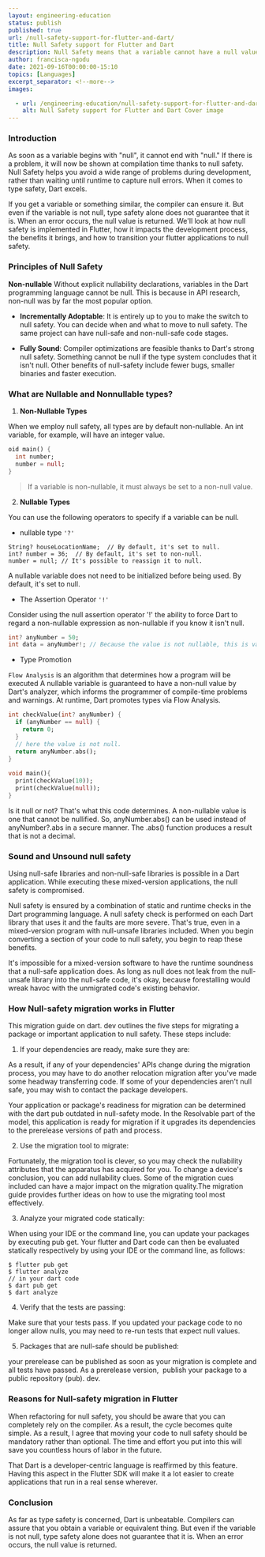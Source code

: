 ```yaml
---
layout: engineering-education
status: publish
published: true
url: /null-safety-support-for-flutter-and-dart/
title: Null Safety support for Flutter and Dart
description: Null Safety means that a variable cannot have a null value unless it starts with null. Null Safety helps you prevent a wide range of issues by catching null errors during development rather than at runtime. This article will cover all the null safety features and their benefits.
author: francisca-ngodu
date: 2021-09-16T00:00:00-15:10
topics: [Languages]
excerpt_separator: <!--more-->
images:

  - url: /engineering-education/null-safety-support-for-flutter-and-dart/hero.jpg
    alt: Null Safety support for Flutter and Dart Cover image
---
```

### Introduction
As soon as a variable begins with "null", it cannot end with "null." If there is a problem, it will now be shown at compilation time thanks to null safety. Null Safety helps you avoid a wide range of problems during development, rather than waiting until runtime to capture null errors.
When it comes to type safety, Dart excels.

 If you get a variable or something similar, the compiler can ensure it. But even if the variable is not null, type safety alone does not guarantee that it is. When an error occurs, the null value is returned. We'll look at how null safety is implemented in Flutter, how it impacts the development process, the benefits it brings, and how to transition your flutter applications to null safety.
### Principles of Null Safety
**Non-nullable** Without explicit nullability declarations, variables in the Dart programming language cannot be null. This is because in API research, non-null was by far the most popular option.

- **Incrementally Adoptable**: It is entirely up to you to make the switch to null safety. You can decide when and what to move to null safety. The same project can have null-safe and non-null-safe code stages.

- **Fully Sound**: Compiler optimizations are feasible thanks to Dart's strong null safety. Something cannot be null if the type system concludes that it isn't null. Other benefits of null-safety include fewer bugs, smaller binaries and faster execution.
### What are Nullable and Nonnullable types?
1. **Non-Nullable Types**

When we employ null safety, all types are by default non-nullable. An int variable, for example, will have an integer value.
```Dart
oid main() {
  int number;
  number = null; 
}
```
> If a variable is non-nullable, it must always be set to a non-null value.
2. **Nullable Types**

You can use the following operators to specify if a variable can be null.
- nullable type `'?'` 
```
String? houseLocationName;  // By default, it's set to null.
int? number = 36;  // By default, it's set to non-null.
number = null; // It's possible to reassign it to null.
```
A nullable variable does not need to be initialized before being used. By default, it's set to null.
- The Assertion Operator `'!'`

Consider using the null assertion operator '!' the ability to force Dart to regard a non-nullable expression as non-nullable if you know it isn't null.
```dart
int? anyNumber = 50;
int data = anyNumber!; // Because the value is not nullable, this is valid
```
- Type Promotion 

`Flow Analysis` is an algorithm that determines how a program will be executed
A nullable variable is guaranteed to have a non-null value by Dart's analyzer, which informs the programmer of compile-time problems and warnings. At runtime, Dart promotes types via Flow Analysis. 
```dart
int checkValue(int? anyNumber) {
  if (anyNumber == null) {
    return 0;
  }
  // here the value is not null.
  return anyNumber.abs();
}
  
void main(){
  print(checkValue(10));
  print(checkValue(null));
}
```
Is it null or not? That's what this code determines. A non-nullable value is one that cannot be nullified. So, anyNumber.abs() can be used instead of anyNumber?.abs in a secure manner. The .abs() function produces a result that is not a decimal.
### Sound and Unsound null safety
Using null-safe libraries and non-null-safe libraries is possible in a Dart application. While executing these mixed-version applications, the null safety is compromised.

Null safety is ensured by a combination of static and runtime checks in the Dart programming language. A null safety check is performed on each Dart library that uses it and the faults are more severe. That's true, even in a mixed-version program with null-unsafe libraries included. When you begin converting a section of your code to null safety, you begin to reap these benefits.

It's impossible for a mixed-version software to have the runtime soundness that a null-safe application does. As long as null does not leak from the null-unsafe library into the null-safe code, it's okay, because forestalling would wreak havoc with the unmigrated code's existing behavior.
### How Null-safety migration works in Flutter
This migration guide on dart. dev outlines the five steps for migrating a package or important application to null safety.
These steps include:
1. If your dependencies are ready, make sure they are:

As a result, if any of your dependencies' APIs change during the migration process, you may have to do another relocation migration after you've made some headway transferring code. If some of your dependencies aren't null safe, you may wish to contact the package developers. 

Your application or package's readiness for migration can be determined with the dart pub outdated in null-safety mode. In the Resolvable part of the model, this application is ready for migration if it upgrades its dependencies to the prerelease versions of path and process.

2. Use the migration tool to migrate:

Fortunately, the migration tool is clever, so you may check the nullability attributes that the apparatus has acquired for you. To change a device's conclusion, you can add nullability clues. Some of the migration cues included can have a major impact on the migration quality.The migration guide provides further ideas on how to use the migrating tool most effectively.

3. Analyze your migrated code statically:

 When using your IDE or the command line, you can update your packages by executing pub get. Your flutter and Dart code can then be evaluated statically respectively by using your IDE or the command line, as follows:
 ```
$ flutter pub get
$ flutter analyze
// in your dart code
$ dart pub get
$ dart analyze
 ```
 4. Verify that the tests are passing:

 Make sure that your tests pass. If you updated your package code to no longer allow nulls, you may need to re-run tests that expect null values.

 5. Packages that are null-safe should be published:

 your prerelease can be published as soon as your migration is complete and all tests have passed. As a prerelease version,  publish your package to a public repository (pub). dev.
 ### Reasons for Null-safety migration in Flutter
 When refactoring for null safety, you should be aware that you can completely rely on the compiler. As a result, the cycle becomes quite simple. As a result, I agree that moving your code to null safety should be mandatory rather than optional. The time and effort you put into this will save you countless hours of labor in the future.

 That Dart is a developer-centric language is reaffirmed by this feature. Having this aspect in the Flutter SDK will make it a lot easier to create applications that run in a real sense wherever.

 ### Conclusion
As far as type safety is concerned, Dart is unbeatable. Compilers can assure that you obtain a variable or equivalent thing. But even if the variable is not null, type safety alone does not guarantee that it is. When an error occurs, the null value is returned.
